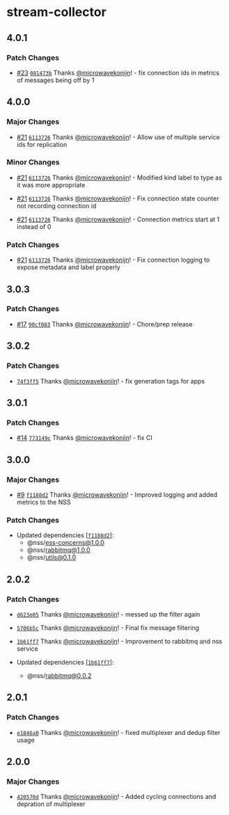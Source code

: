 # stream-collector

## 4.0.1

### Patch Changes

- [#23](https://github.com/nanite-systems/stream/pull/23) [`081473b`](https://github.com/nanite-systems/stream/commit/081473bd45d2334464ffe065fe41652d1c1bf4f8) Thanks [@microwavekonijn](https://github.com/microwavekonijn)! - fix connection ids in metrics of messages being off by 1

## 4.0.0

### Major Changes

- [#21](https://github.com/nanite-systems/stream/pull/21) [`6113726`](https://github.com/nanite-systems/stream/commit/6113726b96994eacc36ea5d7fe586233715a9e5b) Thanks [@microwavekonijn](https://github.com/microwavekonijn)! - Allow use of multiple service ids for replication

### Minor Changes

- [#21](https://github.com/nanite-systems/stream/pull/21) [`6113726`](https://github.com/nanite-systems/stream/commit/6113726b96994eacc36ea5d7fe586233715a9e5b) Thanks [@microwavekonijn](https://github.com/microwavekonijn)! - Modified kind label to type as it was more appropriate

- [#21](https://github.com/nanite-systems/stream/pull/21) [`6113726`](https://github.com/nanite-systems/stream/commit/6113726b96994eacc36ea5d7fe586233715a9e5b) Thanks [@microwavekonijn](https://github.com/microwavekonijn)! - Fix connection state counter not recording connection id

- [#21](https://github.com/nanite-systems/stream/pull/21) [`6113726`](https://github.com/nanite-systems/stream/commit/6113726b96994eacc36ea5d7fe586233715a9e5b) Thanks [@microwavekonijn](https://github.com/microwavekonijn)! - Connection metrics start at 1 instead of 0

### Patch Changes

- [#21](https://github.com/nanite-systems/stream/pull/21) [`6113726`](https://github.com/nanite-systems/stream/commit/6113726b96994eacc36ea5d7fe586233715a9e5b) Thanks [@microwavekonijn](https://github.com/microwavekonijn)! - Fix connection logging to expose metadata and label properly

## 3.0.3

### Patch Changes

- [#17](https://github.com/nanite-systems/stream/pull/17) [`90cf083`](https://github.com/nanite-systems/stream/commit/90cf083b8db60cbd4b973a19ef95be9e821e7864) Thanks [@microwavekonijn](https://github.com/microwavekonijn)! - Chore/prep release

## 3.0.2

### Patch Changes

- [`74f3ff5`](https://github.com/nanite-systems/stream/commit/74f3ff5ad6b8148284f2677590e8e5e47eda6f02) Thanks [@microwavekonijn](https://github.com/microwavekonijn)! - fix generation tags for apps

## 3.0.1

### Patch Changes

- [#14](https://github.com/nanite-systems/stream/pull/14) [`773149c`](https://github.com/nanite-systems/stream/commit/773149c18836b5e5abcc62b070aab3f637d0cde2) Thanks [@microwavekonijn](https://github.com/microwavekonijn)! - fix CI

## 3.0.0

### Major Changes

- [#9](https://github.com/nanite-systems/stream/pull/9) [`f1188d2`](https://github.com/nanite-systems/stream/commit/f1188d26101dff7781b090d8ba3e397913c14caa) Thanks [@microwavekonijn](https://github.com/microwavekonijn)! - Improved logging and added metrics to the NSS

### Patch Changes

- Updated dependencies [[`f1188d2`](https://github.com/nanite-systems/stream/commit/f1188d26101dff7781b090d8ba3e397913c14caa)]:
  - @nss/ess-concerns@1.0.0
  - @nss/rabbitmq@1.0.0
  - @nss/utils@0.1.0

## 2.0.2

### Patch Changes

- [`d623e05`](https://github.com/nanite-systems/stream/commit/d623e0523fe578de3b7231f5b7378a572c931dfd) Thanks [@microwavekonijn](https://github.com/microwavekonijn)! - messed up the filter again

- [`5706b5c`](https://github.com/nanite-systems/stream/commit/5706b5caf17a32a4bd5d2bbf2dba2a9b35867a38) Thanks [@microwavekonijn](https://github.com/microwavekonijn)! - Final fix message filtering

- [`1b61ff7`](https://github.com/nanite-systems/stream/commit/1b61ff70ca50eb42042f08acabc6aed3738a1f26) Thanks [@microwavekonijn](https://github.com/microwavekonijn)! - Improvement to rabbitmq and nss service

- Updated dependencies [[`1b61ff7`](https://github.com/nanite-systems/stream/commit/1b61ff70ca50eb42042f08acabc6aed3738a1f26)]:
  - @nss/rabbitmq@0.0.2

## 2.0.1

### Patch Changes

- [`e1846a0`](https://github.com/nanite-systems/stream/commit/e1846a0834c4389659b86798fe1cf412e27566ed) Thanks [@microwavekonijn](https://github.com/microwavekonijn)! - fixed multiplexer and dedup filter usage

## 2.0.0

### Major Changes

- [`420570d`](https://github.com/nanite-systems/stream/commit/420570ddf1023238e539c70e49da3614ac9f2031) Thanks [@microwavekonijn](https://github.com/microwavekonijn)! - Added cycling connections and depration of multiplexer
